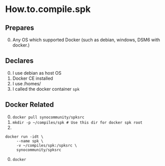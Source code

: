 # How.to.compile.spk
## Prepares
0. Any OS which supported Docker (such as debian, windows, DSM6 with docker.)

## Declares
0. I use debian as host OS
0. Docker CE installed
0. I use /homes/
0. I called the docker container `spk`

## Docker Related
0. `docker pull synocommunity/spksrc`
0. `mkdir -p ~/compiles/spk # Use this dir for docker spk root`
0. 
```
docker run -idt \
     --name spk \
     -v ~/compiles/spk:/spksrc \
     synocommunity/spksrc 
```
0. `docker `
